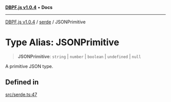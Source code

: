 [**DBPF.js v1.0.4**](../../README.md) • **Docs**

***

[DBPF.js v1.0.4](../../README.md) / [serde](../README.md) / JSONPrimitive

# Type Alias: JSONPrimitive

> **JSONPrimitive**: `string` \| `number` \| `boolean` \| `undefined` \| `null`

A primitive JSON type.

## Defined in

[src/serde.ts:47](https://github.com/anonhostpi/DBPF.js/blob/e569a7b6dd4749dd61bb4dc9869d762307968221/src/serde.ts#L47)
